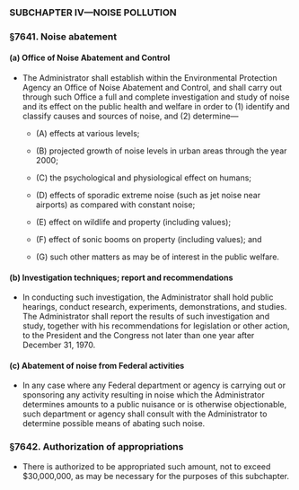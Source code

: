 ### SUBCHAPTER IV—NOISE POLLUTION

### §7641. Noise abatement
#### (a) Office of Noise Abatement and Control
* The Administrator shall establish within the Environmental Protection Agency an Office of Noise Abatement and Control, and shall carry out through such Office a full and complete investigation and study of noise and its effect on the public health and welfare in order to (1) identify and classify causes and sources of noise, and (2) determine—

  * (A) effects at various levels;

  * (B) projected growth of noise levels in urban areas through the year 2000;

  * (C) the psychological and physiological effect on humans;

  * (D) effects of sporadic extreme noise (such as jet noise near airports) as compared with constant noise;

  * (E) effect on wildlife and property (including values);

  * (F) effect of sonic booms on property (including values); and

  * (G) such other matters as may be of interest in the public welfare.

#### (b) Investigation techniques; report and recommendations
* In conducting such investigation, the Administrator shall hold public hearings, conduct research, experiments, demonstrations, and studies. The Administrator shall report the results of such investigation and study, together with his recommendations for legislation or other action, to the President and the Congress not later than one year after December 31, 1970.

#### (c) Abatement of noise from Federal activities
* In any case where any Federal department or agency is carrying out or sponsoring any activity resulting in noise which the Administrator determines amounts to a public nuisance or is otherwise objectionable, such department or agency shall consult with the Administrator to determine possible means of abating such noise.

### §7642. Authorization of appropriations
* There is authorized to be appropriated such amount, not to exceed $30,000,000, as may be necessary for the purposes of this subchapter.